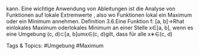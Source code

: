 kann.
Eine wichtige Anwendung von Ableitungen ist die Analyse von Funktionen auf lokale Extremwerte ,
also wo Funktionen lokal ein Maximum oder ein Minimum annehmen.
Definition 3.6.Eine Funktion f: [a, b]→Rhat einlokales Maximum oderlokales Minimum an
einer Stelle x∈[a, b], wenn es eine Umgebung (c, d)⊂[a, b]umx∈(c, d)gilt, dass für alle x∗∈(c, d)

   Tags & Topics:
   #Umgebung
   #Maximum